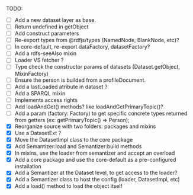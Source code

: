 TODO: 
- [ ] Add a new dataset layer as base.
- [ ] Return undefined in getObject
- [ ] Add construct parameters
- [ ] Re-export types from @rdfjs/types (NamedNode, BlankNode, etc)?
- [ ] In core-default, re-export dataFactory, datasetFactory?
- [ ] Add a rdfs-seeAlso mixin
- [ ] Loader VS fetcher ?
- [ ] Type check the constructor params of datasets (Dataset.getObject, MixinFactory)
- [ ] Ensure the person is builded from a profileDocument.
- [ ] Add a lastLoaded atribute in dataset ?
- [ ] Add a SPARQL mixin
- [ ] Implements access rights   
- [ ] Add loadAndGet() methods? like loadAndGetPrimaryTopic()?
- [ ] Add a param (factory: Factory) to get specific concrete types returned from getters (ex: getPrimaryTopic() => Person);
- [x] Reorganize source with two folders: packages and mixins
- [x] Use a DatasetExt ?
- [x] Move the DatasetImpl class to the core package
- [x] Add Semantizer:load and Semantizer:build methods
- [x] In mixins, use the loader from semantizer and accept an overload
- [x] Add a core package and use the core-default as a pre-configured installation
- [x] Add a Semantizer at the Dataset level, to get access to the loader?
- [x] Add a Semantizer class to host the config (loader, DatasetImpl, etc)
- [x] Add a load() method to load the object itself